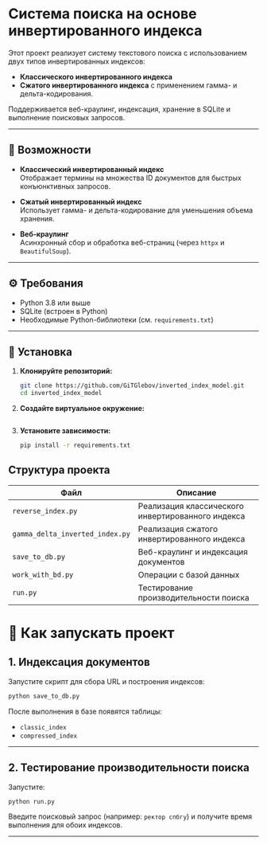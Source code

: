 # Система поиска на основе инвертированного индекса

Этот проект реализует систему текстового поиска с использованием двух типов инвертированных индексов:  
- **Классического инвертированного индекса**
- **Сжатого инвертированного индекса** с применением гамма- и дельта-кодирования.

Поддерживается веб-краулинг, индексация, хранение в SQLite и выполнение поисковых запросов.

---

## 📌 Возможности

- **Классический инвертированный индекс**  
  Отображает термины на множества ID документов для быстрых конъюнктивных запросов.

- **Сжатый инвертированный индекс**  
  Использует гамма- и дельта-кодирование для уменьшения объема хранения.

- **Веб-краулинг**  
  Асинхронный сбор и обработка веб-страниц (через `httpx` и `BeautifulSoup`).

---

## ⚙️ Требования

- Python 3.8 или выше  
- SQLite (встроен в Python)  
- Необходимые Python-библиотеки (см. `requirements.txt`)

---

## 🚀 Установка

1. **Клонируйте репозиторий:**
   ```bash
   git clone https://github.com/GiTGlebov/inverted_index_model.git
   cd inverted_index_model
2. **Создайте виртуальное окружение:**
   ```bash

3. **Установите зависимости:**
   ```bash
   pip install -r requirements.txt

## Структура проекта

| Файл                            | Описание                                          |
| ------------------------------- | ------------------------------------------------- |
| `reverse_index.py`              | Реализация классического инвертированного индекса |
| `gamma_delta_inverted_index.py` | Реализация сжатого инвертированного индекса       |
| `save_to_db.py`                 | Веб-краулинг и индексация документов              |
| `work_with_bd.py`               | Операции с базой данных                           |
| `run.py`                        | Тестирование производительности поиска            |

# 📖 Как запускать проект

## 1. Индексация документов

Запустите скрипт для сбора URL и построения индексов:

```bash
python save_to_db.py
```

После выполнения в базе появятся таблицы:
- `classic_index`
- `compressed_index`

---

## 2. Тестирование производительности поиска

Запустите:

```bash
python run.py
```

Введите поисковый запрос (например: `ректор спбгу`) и получите время выполнения для обоих индексов.

---

   
